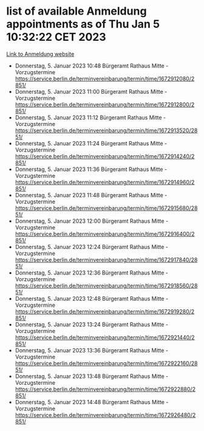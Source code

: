 # list of available Anmeldung appointments as of Thu Jan  5 10:32:22 CET 2023
[Link to Anmeldung website](https://service.berlin.de/terminvereinbarung/termin/tag.php?termin=0&anliegen[]=120686&dienstleisterlist=122210,122217,327316,122219,327312,122227,327314,122231,327346,122243,327348,122252,329742,122260,329745,122262,329748,122254,329751,122271,327278,122273,327274,122277,327276,330436,122280,327294,122282,327290,122284,327292,327539,122291,327270,122285,327266,122286,327264,122296,327268,150230,329760,122301,327282,122297,327286,122294,327284,122312,329763,122314,329775,122304,327330,122311,327334,122309,327332,122281,327352,122279,329772,122276,327324,122274,327326,122267,329766,122246,327318,122251,327320,122257,327322,122208,327298,122226,327300,121362,121364&herkunft=http%3A%2F%2Fservice.berlin.de%2Fdienstleistung%2F120686%2F)
- Donnerstag, 5. Januar 2023 10:48 Bürgeramt Rathaus Mitte - Vorzugstermine https://service.berlin.de/terminvereinbarung/termin/time/1672912080/2851/
- Donnerstag, 5. Januar 2023 11:00 Bürgeramt Rathaus Mitte - Vorzugstermine https://service.berlin.de/terminvereinbarung/termin/time/1672912800/2851/
- Donnerstag, 5. Januar 2023 11:12 Bürgeramt Rathaus Mitte - Vorzugstermine https://service.berlin.de/terminvereinbarung/termin/time/1672913520/2851/
- Donnerstag, 5. Januar 2023 11:24 Bürgeramt Rathaus Mitte - Vorzugstermine https://service.berlin.de/terminvereinbarung/termin/time/1672914240/2851/
- Donnerstag, 5. Januar 2023 11:36 Bürgeramt Rathaus Mitte - Vorzugstermine https://service.berlin.de/terminvereinbarung/termin/time/1672914960/2851/
- Donnerstag, 5. Januar 2023 11:48 Bürgeramt Rathaus Mitte - Vorzugstermine https://service.berlin.de/terminvereinbarung/termin/time/1672915680/2851/
- Donnerstag, 5. Januar 2023 12:00 Bürgeramt Rathaus Mitte - Vorzugstermine https://service.berlin.de/terminvereinbarung/termin/time/1672916400/2851/
- Donnerstag, 5. Januar 2023 12:24 Bürgeramt Rathaus Mitte - Vorzugstermine https://service.berlin.de/terminvereinbarung/termin/time/1672917840/2851/
- Donnerstag, 5. Januar 2023 12:36 Bürgeramt Rathaus Mitte - Vorzugstermine https://service.berlin.de/terminvereinbarung/termin/time/1672918560/2851/
- Donnerstag, 5. Januar 2023 12:48 Bürgeramt Rathaus Mitte - Vorzugstermine https://service.berlin.de/terminvereinbarung/termin/time/1672919280/2851/
- Donnerstag, 5. Januar 2023 13:24 Bürgeramt Rathaus Mitte - Vorzugstermine https://service.berlin.de/terminvereinbarung/termin/time/1672921440/2851/
- Donnerstag, 5. Januar 2023 13:36 Bürgeramt Rathaus Mitte - Vorzugstermine https://service.berlin.de/terminvereinbarung/termin/time/1672922160/2851/
- Donnerstag, 5. Januar 2023 13:48 Bürgeramt Rathaus Mitte - Vorzugstermine https://service.berlin.de/terminvereinbarung/termin/time/1672922880/2851/
- Donnerstag, 5. Januar 2023 14:48 Bürgeramt Rathaus Mitte - Vorzugstermine https://service.berlin.de/terminvereinbarung/termin/time/1672926480/2851/
